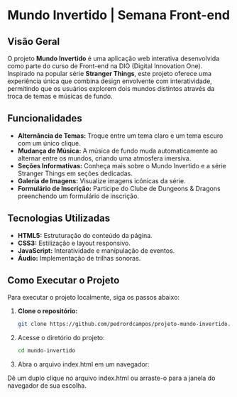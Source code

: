 # Mundo Invertido | Semana Front-end

## Visão Geral

O projeto **Mundo Invertido** é uma aplicação web interativa desenvolvida como parte do curso de Front-end na DIO (Digital Innovation One). Inspirado na popular série **Stranger Things**, este projeto oferece uma experiência única que combina design envolvente com interatividade, permitindo que os usuários explorem dois mundos distintos através da troca de temas e músicas de fundo.

## Funcionalidades

- **Alternância de Temas:** Troque entre um tema claro e um tema escuro com um único clique.
- **Mudança de Música:** A música de fundo muda automaticamente ao alternar entre os mundos, criando uma atmosfera imersiva.
- **Seções Informativas:** Conheça mais sobre o Mundo Invertido e a série Stranger Things em seções dedicadas.
- **Galeria de Imagens:** Visualize imagens icônicas da série.
- **Formulário de Inscrição:** Participe do Clube de Dungeons & Dragons preenchendo um formulário de inscrição.

## Tecnologias Utilizadas

- **HTML5:** Estruturação do conteúdo da página.
- **CSS3:** Estilização e layout responsivo.
- **JavaScript:** Interatividade e manipulação de eventos.
- **Áudio:** Implementação de trilhas sonoras.

## Como Executar o Projeto

Para executar o projeto localmente, siga os passos abaixo:

1. **Clone o repositório:**
   ```bash
   git clone https://github.com/pedrordcampos/projeto-mundo-invertido.git
   ````
2. Acesse o diretório do projeto:
    ```bash
   cd mundo-invertido
    ````
3. Abra o arquivo index.html em um navegador:

Dê um duplo clique no arquivo index.html ou arraste-o para a janela do navegador de sua escolha.
  


